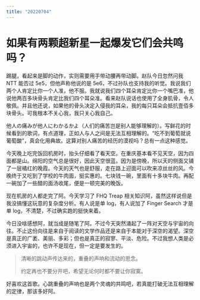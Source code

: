 ```yaml
---
title: "20220704"
---
```

如果有两颗超新星一起爆发它们会共鸣吗？
===

踢腿，看起来是脚的动作，实则需要用手带动腰再带动脚。赵队今日忽然问我 NTT 能否过 5e5，但他声称他说的是 5e6，不过孙队也支持我的听觉。我说我们两个人肯定比你一个人准，他不服。我就说我们四个耳朵肯定比你一个嘴巴准，他说他两百多块骨头肯定比我们四个耳朵准。看来赵队说话也使用了全身肌骨，令人敬佩。并且他还说，如果他的骨头决定入侵我的耳朵，我的每只耳朵会抵抗壹佰多块骨头。可我根本不关心我，我只关心我自己。

他人の痛みが他人にわかるかよ（人们的痛苦岂是别人能够理解的）。写鲜花的时候看到的歌词，有点道理，正如人与人之间是无法互相理解的。“吃不到葡萄就说葡萄酸”，真会化用典故。这算对别人痛苦的经历的漠视吗？总有一点这种感觉。

今天晚上吃完饭回机房时，抬头仔细看了看天空。在重庆基本看不见天空，因为四面都是山。绵阳的空气总是很好，因此天空很蓝。因为是傍晚，所以天的侧面又铺了一层橘红的晚霞。今天的天气也是舒服，走在路上迎面可以吹来凉丝丝的风。今晚终于又吃到了学校的牛肉面，挺实惠的。七块钱一碗，里面有十多块牛肉。再配一碗加了一些醋的面汤收尾，便是一顿完美的晚饭。

现在机房的人都走完了阿。今天学习了 FHQ Treap 相关知识阿，虽然这样说但是我没搞懂这玩意的复杂度分析。有人说是单 log，有人说加了 Finger Search 才是单 log，不清楚，不过确实跑的挺快来着。

今日没啥感想阿，就当成是随笔了阿。不过今天突然涌起了一阵对天空与宇宙的向往。不止这份向往是来自于阅读的文学作品还是来自于本能对于深空的渴望。深空是真正的广袤、美丽、多彩；但也是真正的寂寥、平淡、危险。不过我想人类是必须进入宇宙的，也许不是现在，但一定是要发生的。

>   清晰的跳动声传达来的，重叠的声响和流动的思念。
>
>   约定再也不要分开吧，希望无论何时都不要让你寂寞。

好喜欢这首歌。心跳重叠的声响也是两个灵魂的共鸣吧，若真能打破无法互相理解的定律，那该多好阿。


